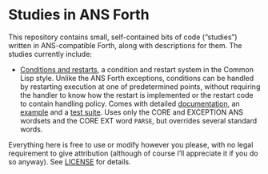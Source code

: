 # Studies in ANS Forth

This repository contains small, self-contained bits of code (“studies”)
written in ANS-compatible Forth, along with descriptions for them.  The
studies currently include:

* [Conditions and restarts](conres.fth), a condition and restart system
  in the Common Lisp style.  Unlike the ANS Forth exceptions, conditions
  can be handled by restarting execution at one of predetermined points,
  without requiring the handler to know how the restart is implemented
  or the restart code to contain handling policy.  Comes with detailed
  [documentation](conres.md), an [example](crexam.fth) and a [test
  suite](crtest.fth).  Uses only the CORE and EXCEPTION ANS wordsets and
  the CORE EXT word `PARSE`, but overrides several standard words.

Everything here is free to use or modify however you please, with no
legal requirement to give attribution (although of course I’ll
appreciate it if you do so anyway).  See [LICENSE](LICENSE) for details.
